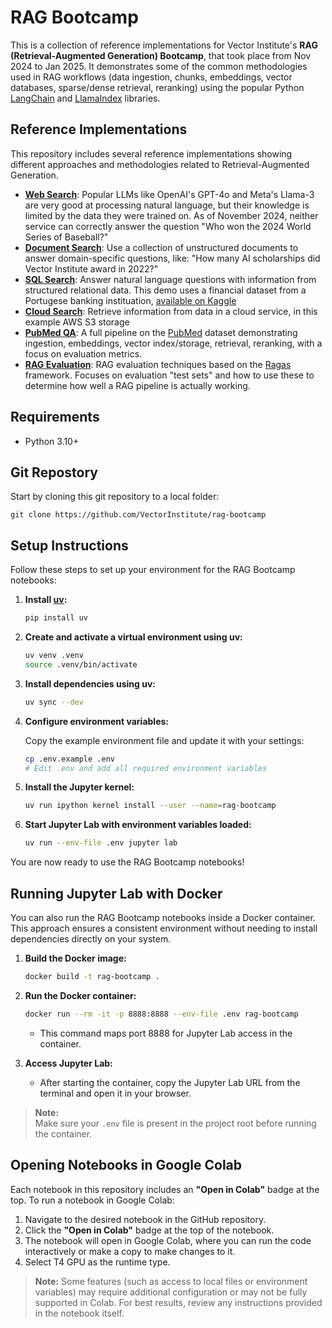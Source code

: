 # RAG Bootcamp

This is a collection of reference implementations for Vector Institute's **RAG (Retrieval-Augmented Generation) Bootcamp**, that took place from Nov 2024 to Jan 2025. It demonstrates some of the common methodologies used in RAG workflows (data ingestion, chunks, embeddings, vector databases, sparse/dense retrieval, reranking) using the popular Python [LangChain](https://python.langchain.com/docs/get_started/introduction) and [LlamaIndex](https://docs.llamaindex.ai/en/stable/) libraries.

## Reference Implementations

This repository includes several reference implementations showing different approaches and methodologies related to Retrieval-Augmented Generation.

- [**Web Search**](https://github.com/VectorInstitute/rag_bootcamp/tree/main/web_search): Popular LLMs like OpenAI's GPT-4o and Meta's Llama-3 are very good at processing natural language, but their knowledge is limited by the data they were trained on. As of November 2024, neither service can correctly answer the question "Who won the 2024 World Series of Baseball?"
- [**Document Search**](https://github.com/VectorInstitute/rag_bootcamp/tree/main/document_search): Use a collection of unstructured documents to answer domain-specific questions, like: "How many AI scholarships did Vector Institute award in 2022?"
- [**SQL Search**](https://github.com/VectorInstitute/rag_bootcamp/tree/main/sql_search): Answer natural language questions with information from structured relational data. This demo uses a financial dataset from a Portugese banking instituation, [available on Kaggle](https://www.kaggle.com/datasets/prakharrathi25/banking-dataset-marketing-targets)
- [**Cloud Search**](https://github.com/VectorInstitute/rag_bootcamp/tree/main/cloud_search): Retrieve information from data in a cloud service, in this example AWS S3 storage
- [**PubMed QA**](https://github.com/VectorInstitute/rag_bootcamp/tree/main/pubmed_qa): A full pipeline on the [PubMed](https://pubmed.ncbi.nlm.nih.gov/download/) dataset demonstrating ingestion, embeddings, vector index/storage, retrieval, reranking, with a focus on evaluation metrics.
- [**RAG Evaluation**](https://github.com/VectorInstitute/rag_bootcamp/tree/main/rag_evaluation): RAG evaluation techniques based on the [Ragas](https://github.com/explodinggradients/ragas) framework. Focuses on evaluation "test sets" and how to use these to determine how well a RAG pipeline is actually working.

## Requirements

* Python 3.10+

## Git Repostory

Start by cloning this git repository to a local folder:

```
git clone https://github.com/VectorInstitute/rag-bootcamp
```

## Setup Instructions

Follow these steps to set up your environment for the RAG Bootcamp notebooks:

1. **Install [uv](https://github.com/astral-sh/uv):**

    ```bash
    pip install uv
    ```

2. **Create and activate a virtual environment using uv:**

    ```bash
    uv venv .venv
    source .venv/bin/activate
    ```

3. **Install dependencies using uv:**

    ```bash
    uv sync --dev
    ```

4. **Configure environment variables:**

    Copy the example environment file and update it with your settings:

    ```bash
    cp .env.example .env
    # Edit .env and add all required environment variables
    ```

5. **Install the Jupyter kernel:**

    ```bash
    uv run ipython kernel install --user --name=rag-bootcamp
    ```

6. **Start Jupyter Lab with environment variables loaded:**

    ```bash
    uv run --env-file .env jupyter lab
    ```

You are now ready to use the RAG Bootcamp notebooks!

## Running Jupyter Lab with Docker

You can also run the RAG Bootcamp notebooks inside a Docker container. This approach ensures a consistent environment without needing to install dependencies directly on your system.

1. **Build the Docker image:**

    ```bash
    docker build -t rag-bootcamp .
    ```

2. **Run the Docker container:**

    ```bash
    docker run --rm -it -p 8888:8888 --env-file .env rag-bootcamp
    ```

    - This command maps port 8888 for Jupyter Lab access in the container.

3. **Access Jupyter Lab:**

    - After starting the container, copy the Jupyter Lab URL from the terminal and open it in your browser.

> **Note:**  
> Make sure your `.env` file is present in the project root before running the container.

## Opening Notebooks in Google Colab

Each notebook in this repository includes an **"Open in Colab"** badge at the top. To run a notebook in Google Colab:

1. Navigate to the desired notebook in the GitHub repository.
2. Click the **"Open in Colab"** badge at the top of the notebook.
3. The notebook will open in Google Colab, where you can run the code interactively or make a copy to make changes to it.
4. Select T4 GPU as the runtime type.

> **Note:**
> Some features (such as access to local files or environment variables) may require additional configuration or may not be fully supported in Colab. For best results, review any instructions provided in the notebook itself.
